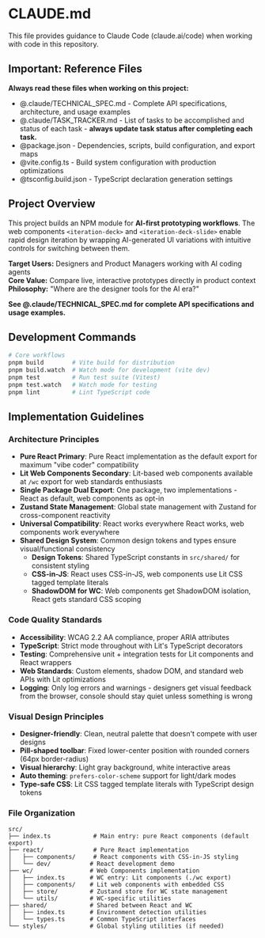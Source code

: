 # CLAUDE.md

This file provides guidance to Claude Code (claude.ai/code) when working with code in this repository.

## Important: Reference Files

**Always read these files when working on this project:**
- @.claude/TECHNICAL_SPEC.md - Complete API specifications, architecture, and usage examples
- @.claude/TASK_TRACKER.md - List of tasks to be accomplished and status of each task - **always update task status after completing each task.**
- @package.json - Dependencies, scripts, build configuration, and export maps
- @vite.config.ts - Build system configuration with production optimizations
- @tsconfig.build.json - TypeScript declaration generation settings

## Project Overview

This project builds an NPM module for **AI-first prototyping workflows**. The web components `<iteration-deck>` and `<iteration-deck-slide>` enable rapid design iteration by wrapping AI-generated UI variations with intuitive controls for switching between them.

**Target Users:** Designers and Product Managers working with AI coding agents  
**Core Value:** Compare live, interactive prototypes directly in product context  
**Philosophy:** "Where are the designer tools for the AI era?"

**See @.claude/TECHNICAL_SPEC.md for complete API specifications and usage examples.**

## Development Commands

```bash
# Core workflows
pnpm build        # Vite build for distribution  
pnpm build.watch  # Watch mode for development (vite dev)
pnpm test         # Run test suite (Vitest)
pnpm test.watch   # Watch mode for testing
pnpm lint         # Lint TypeScript code
```

## Implementation Guidelines

### Architecture Principles
- **Pure React Primary**: Pure React implementation as the default export for maximum "vibe coder" compatibility
- **Lit Web Components Secondary**: Lit-based web components available at `/wc` export for web standards enthusiasts  
- **Single Package Dual Export**: One package, two implementations - React as default, web components as opt-in
- **Zustand State Management**: Global state management with Zustand for cross-component reactivity
- **Universal Compatibility**: React works everywhere React works, web components work everywhere
- **Shared Design System**: Common design tokens and types ensure visual/functional consistency
  - **Design Tokens**: Shared TypeScript constants in `src/shared/` for consistent styling
  - **CSS-in-JS**: React uses CSS-in-JS, web components use Lit CSS tagged template literals
  - **ShadowDOM for WC**: Web components get ShadowDOM isolation, React gets standard CSS scoping

### Code Quality Standards
- **Accessibility**: WCAG 2.2 AA compliance, proper ARIA attributes
- **TypeScript**: Strict mode throughout with Lit's TypeScript decorators
- **Testing**: Comprehensive unit + integration tests for Lit components and React wrappers
- **Web Standards**: Custom elements, shadow DOM, and standard web APIs with Lit optimizations
- **Logging**: Only log errors and warnings - designers get visual feedback from the browser, console should stay quiet unless something is wrong

### Visual Design Principles
- **Designer-friendly**: Clean, neutral palette that doesn't compete with user designs
- **Pill-shaped toolbar**: Fixed lower-center position with rounded corners (64px border-radius)
- **Visual hierarchy**: Light gray background, white interactive areas
- **Auto theming**: `prefers-color-scheme` support for light/dark modes
- **Type-safe CSS**: Lit CSS tagged template literals with TypeScript design tokens

### File Organization
```
src/
├── index.ts            # Main entry: pure React components (default export)
├── react/              # Pure React implementation
│   ├── components/     # React components with CSS-in-JS styling
│   └── dev/           # React development demo
├── wc/                # Web Components implementation  
│   ├── index.ts       # WC entry: Lit components (./wc export)
│   ├── components/    # Lit web components with embedded CSS
│   ├── store/         # Zustand store for WC state management
│   └── utils/         # WC-specific utilities
├── shared/            # Shared between React and WC
│   ├── index.ts       # Environment detection utilities
│   └── types.ts       # Common TypeScript interfaces
└── styles/            # Global styling utilities (if needed)
```  
